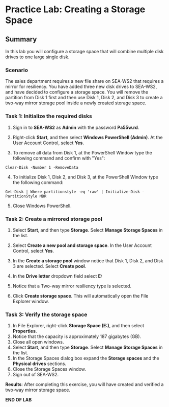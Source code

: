 # Practice Lab: Creating a Storage Space

## Summary

In this lab you will configure a storage space that will combine multiple disk drives to one large single disk.

### Scenario

The sales department requires a new file share on SEA-WS2 that requires a mirror for resiliency. You have added three new disk drives to SEA-WS2, and have decided to configure a storage space. You will remove the partition from Disk 1 first and then use Disk 1, Disk 2, and Disk 3 to create a two-way mirror storage pool inside a newly created storage space. 

### Task 1: Initialize the required disks

1.  Sign in to **SEA-WS2** as **Admin** with the password **Pa55w.rd**.

2.  Right-click **Start**, and then select **Windows PowerShell (Admin)**. At the User Account Control, select **Yes**.

3.  To remove all data from Disk 1, at the PowerShell Window type the following command and confirm with "Yes":

```
Clear-Disk -Number 1 -RemoveData
```

4.  To initialize Disk 1, Disk 2, and Disk 3, at the PowerShell Window type the following command:

```
Get-Disk | Where partitionstyle -eq 'raw' | Initialize-Disk -PartitionStyle MBR
```

5. Close Windows PowerShell.

### Task 2: Create a mirrored storage pool

1.  Select **Start**, and then type **Storage**. Select **Manage Storage Spaces** in the list.

2.  Select **Create a new pool and storage space**. In the User Account Control, select **Yes**.

3.  In the **Create a storage pool** window notice that Disk 1, Disk 2, and Disk 3 are selected. Select **Create pool**.
    
4.  In the **Drive letter** dropdown field select **E:**

5.  Notice that a Two-way mirror resiliency type is selected.

6.  Click **Create storage space**. This will automatically open the File Explorer window. 

### Task 3: Verify the storage space

1.  In File Explorer, right-click **Storage Space (E:)**, and then select **Properties**.
2.  Notice that the capacity is approximately 187 gigabytes (GB).
3.  Close all open windows. 
4.  Select **Start**, and then type **Storage**. Select **Manage Storage Spaces** in the list.
5.  In the Storage Spaces dialog box expand the **Storage spaces** and the **Physical drives** sections. 
6.  Close the Storage Spaces window.
7.  Sign out of SEA-WS2.

**Results**: After completing this exercise, you will have created and verified a two-way mirror storage space.

**END OF LAB**